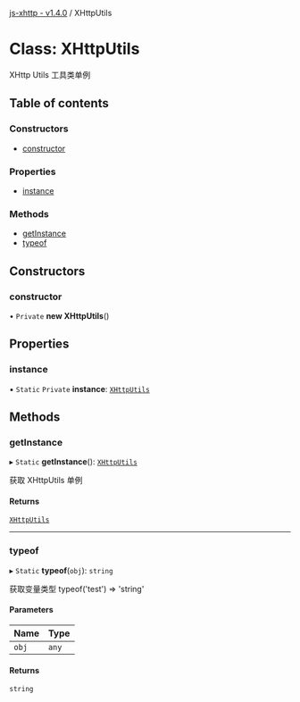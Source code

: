 [js-xhttp - v1.4.0](../README.md) / XHttpUtils

# Class: XHttpUtils

XHttp Utils 工具类单例

## Table of contents

### Constructors

- [constructor](XHttpUtils.md#constructor)

### Properties

- [instance](XHttpUtils.md#instance)

### Methods

- [getInstance](XHttpUtils.md#getinstance)
- [typeof](XHttpUtils.md#typeof)

## Constructors

### constructor

• `Private` **new XHttpUtils**()

## Properties

### instance

▪ `Static` `Private` **instance**: [`XHttpUtils`](XHttpUtils.md)

## Methods

### getInstance

▸ `Static` **getInstance**(): [`XHttpUtils`](XHttpUtils.md)

获取 XHttpUtils 单例

#### Returns

[`XHttpUtils`](XHttpUtils.md)

___

### typeof

▸ `Static` **typeof**(`obj`): `string`

获取变量类型
typeof('test') => 'string'

#### Parameters

| Name | Type |
| :------ | :------ |
| `obj` | `any` |

#### Returns

`string`
